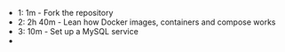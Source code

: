 - 1: 1m - Fork the repository
- 2: 2h 40m - Lean how Docker images, containers and compose works
- 3: 10m - Set up a MySQL service
-

